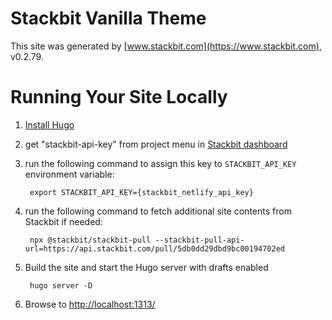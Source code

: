 # Stackbit Vanilla Theme

This site was generated by [www.stackbit.com](https://www.stackbit.com), v0.2.79.

# Running Your Site Locally

1. [Install Hugo](https://gohugo.io/getting-started/quick-start/#step-1-install-hugo)

1. get "stackbit-api-key" from project menu in [Stackbit dashboard](https://app.stackbit.com/dashboard)

1. run the following command to assign this key to `STACKBIT_API_KEY` environment variable:

        export STACKBIT_API_KEY={stackbit_netlify_api_key}

1. run the following command to fetch additional site contents from Stackbit if needed:

        npx @stackbit/stackbit-pull --stackbit-pull-api-url=https://api.stackbit.com/pull/5db0dd29dbd9bc00194702ed

1. Build the site and start the Hugo server with drafts enabled

        hugo server -D

1. Browse to [http://localhost:1313/](http://localhost:1313/)
